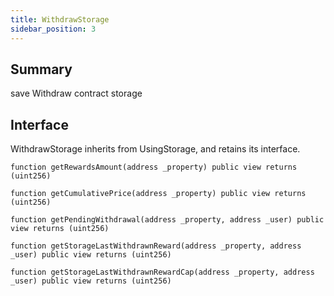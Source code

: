 ```yaml
---
title: WithdrawStorage
sidebar_position: 3
---
```


## Summary

save Withdraw contract storage

## Interface

WithdrawStorage inherits from UsingStorage, and retains its interface.

`function getRewardsAmount(address _property) public view returns (uint256)`

`function getCumulativePrice(address _property) public view returns (uint256)`

`function getPendingWithdrawal(address _property, address _user) public view returns (uint256)`

`function getStorageLastWithdrawnReward(address _property, address _user) public view returns (uint256)`

`function getStorageLastWithdrawnRewardCap(address _property, address _user) public view returns (uint256)`
